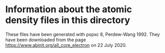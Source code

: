 # Information about the atomic density files in this directory

These files have been generated with pspxc 8, Perdew-Wang 1992.
They have been downloaded from the page https://www.abinit.org/all_core_electron on 22 July 2020.
